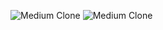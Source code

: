 ![Medium Clone](https://www.linkpicture.com/q/medium_5.png)
![Medium Clone](https://www.linkpicture.com/q/m2_8.png)
